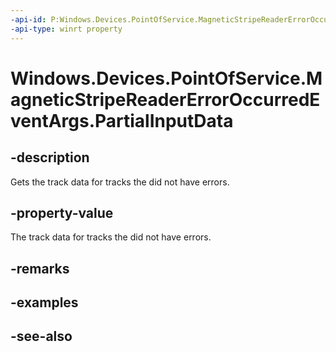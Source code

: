 ----api-id: P:Windows.Devices.PointOfService.MagneticStripeReaderErrorOccurredEventArgs.PartialInputData
-api-type: winrt property
---<!-- Property syntaxpublic Windows.Devices.PointOfService.MagneticStripeReaderReport PartialInputData { get; }--># Windows.Devices.PointOfService.MagneticStripeReaderErrorOccurredEventArgs.PartialInputData## -descriptionGets the track data for tracks the did not have errors.## -property-valueThe track data for tracks the did not have errors.## -remarks## -examples## -see-also